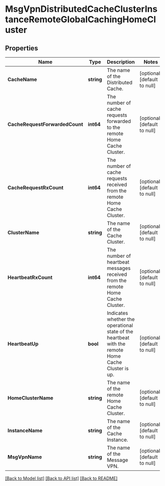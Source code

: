 # MsgVpnDistributedCacheClusterInstanceRemoteGlobalCachingHomeCluster

## Properties
Name | Type | Description | Notes
------------ | ------------- | ------------- | -------------
**CacheName** | **string** | The name of the Distributed Cache. | [optional] [default to null]
**CacheRequestForwardedCount** | **int64** | The number of cache requests forwarded to the remote Home Cache Cluster. | [optional] [default to null]
**CacheRequestRxCount** | **int64** | The number of cache requests received from the remote Home Cache Cluster. | [optional] [default to null]
**ClusterName** | **string** | The name of the Cache Cluster. | [optional] [default to null]
**HeartbeatRxCount** | **int64** | The number of heartbeat messages received from the remote Home Cache Cluster. | [optional] [default to null]
**HeartbeatUp** | **bool** | Indicates whether the operational state of the heartbeat with the remote Home Cache Cluster is up. | [optional] [default to null]
**HomeClusterName** | **string** | The name of the remote Home Cache Cluster. | [optional] [default to null]
**InstanceName** | **string** | The name of the Cache Instance. | [optional] [default to null]
**MsgVpnName** | **string** | The name of the Message VPN. | [optional] [default to null]

[[Back to Model list]](../README.md#documentation-for-models) [[Back to API list]](../README.md#documentation-for-api-endpoints) [[Back to README]](../README.md)

